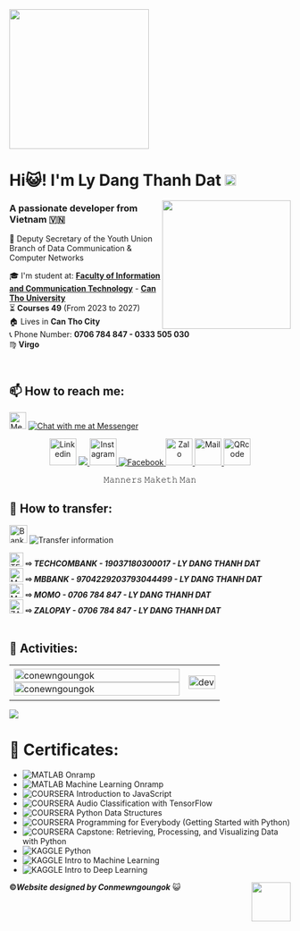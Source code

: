 <img align="center" width="250" src="https://i.imgur.com/XH4RVDC.png">
<h1 align="left">Hi😺! I'm Ly Dang Thanh Dat <img width="20" src="https://i.imgur.com/uxfDF6h.png"> </h1>
<p align="center">
  <img align="right" width="230" src="https://i.imgur.com/GLvHhhV.png">
  <h3 align="left">A passionate developer from Vietnam 🇻🇳</h3>
</p>
💼 Deputy Secretary of the Youth Union Branch of Data Communication & Computer Networks

🎓 I'm student at: [<b>Faculty of Information and Communication Technology</b>](https://www.cit.ctu.edu.vn/) - [<b>Can Tho University</b>](https://www.ctu.edu.vn/)
<br>
⏳ <b>Courses 49</b> (From 2023 to 2027)
<br>
🏠 Lives in <b>Can Tho City</b>
<br>
📞 Phone Number: <b>0706 784 847 - 0333 505 030</b> 
<br>
♍ <b>Virgo</b>

<br/>

## 📫 How to reach me:

<img align="left">

 <img width="30" height="30" src="https://img.icons8.com/fluency/20/facebook-messenger--v2.png" alt="Messenger"/> [![Chat with me at Messenger](https://i.imgur.com/P6jVd26.png)](https://m.me/conmewngoungok)
<p align="center">
    <img width="48" height="48" src="https://img.icons8.com/fluency-systems-regular/48/chain--v1.png" alt="Linkedin"/>
   <a href="https://www.linkedin.com/in/conmewngoungok/" target="_blank">
    <img src="https://img.icons8.com/fluent/48/000000/linkedin.png"/>
  </a>
  <a href="https://www.instagram.com/conmewngoungok/" target="_blank">
    <img width="48" height="48" src="https://img.icons8.com/fluency/48/instagram-new.png" alt="Instagram"/>
  </a>
  <a href="https://www.facebook.com/profile.php?id=100000354846842" alt="Facebook">
    <img src="https://img.icons8.com/fluent/48/000000/facebook-new.png" alt="Facebook" />
  </a> 
  <a href="https://zalo.me/conmewngoungok/" alt="Zalo">
    <img width="48" height="48" src="https://img.icons8.com/color/48/zalo.png" alt="Zalo"/>
  </a>
  <a href="mailto:lydangthanhdat@gmail." alt="Email">
   <img width="48" height="48" src="https://img.icons8.com/color/48/gmail--v1.png" alt="Mail"/>
  </a>
    <img width="48" height="48" src="https://img.icons8.com/fluency-systems-regular/48/qr-code--v1.png" alt="QRcode"/>
   </a>
</p>
<p align="center">
  𝙼𝚊𝚗𝚗𝚎𝚛𝚜 𝙼𝚊𝚔𝚎𝚝𝚑 𝙼𝚊𝚗
  </p>
  
## 🏦 How to transfer:
<img align="left">
  
<img width="32" height="32" src="https://img.icons8.com/fluency/48/bank-building.png" alt="Bank"/> ![Transfer information](https://i.imgur.com/VYHtIeg.png)
<p align="left">
    <img width="25" height="25" src="https://github.com/lydangthanhdat/MyProfile/assets/145395773/7c88b8f6-7a45-44be-b2d1-de267e86dca2" alt="TECHCOMBANK"/> <b>⇨ <i>TECHCOMBANK - 19037180300017 - LY DANG THANH DAT</i></b>
     <br>
  <img width="25" height="25" src="https://github.com/lydangthanhdat/MyProfile/assets/145395773/4877c0fe-b758-4595-870e-ee862858126b" alt="MBBANK"/> <b>⇨ <i>MBBANK - 9704229203793044499 -  LY DANG THANH DAT</i></b>
     <br>
  <img width="25" height="25" src="https://github.com/lydangthanhdat/MyProfile/assets/145395773/8825b4cc-370b-41e3-8f7d-ddce93134177" alt="MOMO"/> <b>⇨ <i>MOMO - 0706 784 847 - LY DANG THANH DAT</i></b>
     <br>
  <img width="25" height="25" src="https://github.com/lydangthanhdat/MyProfile/assets/145395773/5536063c-2eec-4387-ab23-f1b51fb3d952" alt="ZALOPAY"/> <b>⇨ <i>ZALOPAY - 0706 784 847 - LY DANG THANH DAT</i></b>
     <br>
 <br />
</p>

## 🎯 Activities:

<table style="width:100%;">
  <tr>
    <td>
      <img src="https://github-readme-stats.vercel.app/api/top-langs/?username=anuraghazra&bg_color=FFFFFF00&text_color=179fa3&layout=compact&hide=CSS&langs_count=10&custom_title=Top%20ngôn%20ngữ%20được%20dùng" alt="conewngoungok" width="100%"/>
      <img src="https://github-readme-stats.vercel.app/api?username=anuraghazra&bg_color=FFFFFF00&text_color=179fa3&show_icons=true&count_private=true&include_all_commits=true&custom_title=Eris%20hoạt%20động%20trên%20Github" alt="conewngoungok" width="100%"/>
    </td>
    <td>
      <p align="center"> 
        <img src="https://i.imgur.com/hQeBYGr.gif" alt="dev" width="100%"/>
      </p>
    </td>
  </tr>
</table>

<img align="center" src="https://i.imgur.com/AOerM4v.jpg">

# 📝 Certificates:

- ![MATLAB](https://img.shields.io/badge/-MATLAB-orange) Onramp
- ![MATLAB](https://img.shields.io/badge/-MATLAB-orange) Machine Learning Onramp
- ![COURSERA](https://img.shields.io/badge/-COURSERA-green) Introduction to JavaScript
- ![COURSERA](https://img.shields.io/badge/-COURSERA-green) Audio Classification with TensorFlow
- ![COURSERA](https://img.shields.io/badge/-COURSERA-green) Python Data Structures
- ![COURSERA](https://img.shields.io/badge/-COURSERA-green) Programming for Everybody (Getting Started with Python)
- ![COURSERA](https://img.shields.io/badge/-COURSERA-green) Capstone: Retrieving, Processing, and Visualizing Data with Python
- ![KAGGLE](https://img.shields.io/badge/-KAGGLE-blue) Python
- ![KAGGLE](https://img.shields.io/badge/-KAGGLE-blue) Intro to Machine Learning
- ![KAGGLE](https://img.shields.io/badge/-KAGGLE-blue) Intro to Deep Learning

<img align="right" width="70" src="https://i.imgur.com/6NWKvnc.png">

<p align="left">
<b>©</b><b><i>Website designed by Conmewngoungok</i></b> 😺
</p>
